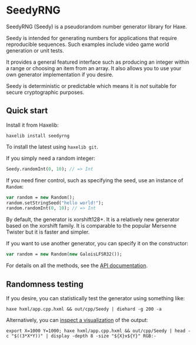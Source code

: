 SeedyRNG
========

SeedyRNG (Seedy) is a pseudorandom number generator library for Haxe.

Seedy is intended for generating numbers for applications that require reproducible sequences. Such examples include video game world generation or unit tests.

It provides a general featured interface such as producing an integer within a range or choosing an item from an array. It also allows you to use your own generator implementation if you desire.

Seedy is deterministic or predictable which means it is *not* suitable for secure cryptographic purposes.

Quick start
-----------

Install it from Haxelib:

    haxelib install seedyrng

To install the latest using `haxelib git`.

If you simply need a random integer:

```haxe
Seedy.randomInt(0, 10); // => Int
```

If you need finer control, such as specifying the seed, use an instance of `Random`:

```haxe
var random = new Random();
random.setStringSeed("hello world!");
random.randomInt(0, 10); // => Int
```

By default, the generator is xorshift128+. It is a relatively new generator based on the xorshift family. It is comparable to the popular Mersenne Twister but it is faster and simpler.

If you want to use another generator, you can specify it on the constructor:

```haxe
var random = new Random(new GaloisLFSR32());
```

For details on all the methods, see the [API documentation](https://chfoo.github.io/seedy/api/).

Randomness testing
------------------

If you desire, you can statistically test the generator using something like:

    haxe hxml/app.cpp.hxml && out/cpp/Seedy | diehard -g 200 -a

Alternatively, you can [inspect a visualization](https://unix.stackexchange.com/a/289670) of the output:

    export X=1000 Y=1000; haxe hxml/app.cpp.hxml && out/cpp/Seedy | head -c "$((3*X*Y))" | display -depth 8 -size "${X}x${Y}" RGB:-
